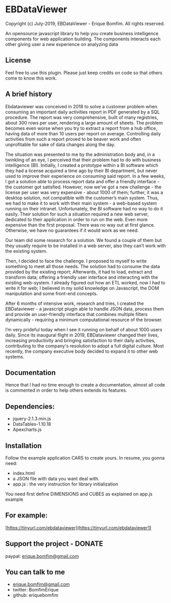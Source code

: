 EBDataViewer
==================================================================================

Copyright (c) July-2019, EBDataViewer - Erique Bomfim. All rights reserved.

An opensource javascript library to help you create business intelligence components
for web application building. The components interacts each other giving user a new
experience on analyzing data

## License

Feel free to use this plugin. Please just keep credits on code so that others come to know 
this work.

## A brief history


Ebdataviewer was conceived in 2018 to solve a customer problem when consuming an important daily activities report in PDF generated by a SQL procedure. The report was very comprehensive, built of many registries, about 300 rows per user, rendering a large amount of sheets. The problem becomes even worse when you try to extract a report from a hub office, having data of more than 10 users per report on average. Controlling daily activities from such a report proved to be beaver work and often unprofitable for sake of  data changes along the day.

The situation was presented to me by the administration body and, in a twinkling of an eye, I perceived that their problem had to do with business intelligence (BI). Initially, I created a prototype within a BI software which they had a license acquired a time ago by their BI department, but never used to improve their experience on consuming said report. In a few weeks, I got a solution able to process report data and offer a friendly interface - the customer got satisfied. However, now we’ve got a new challenge - the license per user was very expensive - about 1000 of them; further, it was a desktop solution, not compatible with the customer’s main system. Thus, we had to make it to work with their main system - a web-based system running on their intranet. Unfortunately, the BI software had no way to do it easily. Their solution for such a situation required a new web server, dedicated to their application in order to run on the web. Even more expensive than the first proposal. There was no way out at first glance. Otherwise, we have no guarantees if it would work as we need. 

Our team did some research for a solution. We found a couple of them but they usually require to be installed in a web server, also they can’t work with the existing system.

Then, I decided to face the challenge. I proposed to myself to write something to meet all those needs. The solution had to consume the data provided by the existing report; Afterwards, it had to load, extract and transform data; offering a friendly user interface and interacting with the existing web-system. I already figured out how an ETL worked, now I had to write it for web; I believed in my solid knowledge on Javascript, the DOM manipulation and some front-end concepts. 

After 6 months of intensive work, research and tries, I created the EBDataviewer - a javascript plugin able to handle JSON data, process them and provide an user-friendly interface that combines multiple filters dynamically - requiring a minimum computational resource of the browser.  

I’m very prideful today when I see it running on behalf of about 1000 users daily. Since its inaugural  flight in 2019, EBDataviewer changed their lives, increasing productivity and bringing satisfaction to their daily activities, contributing to the company's resolution to adopt a full digital culture. Most recently, the company executive body decided to expand it to other web systems.


## Documentation

Hence that I had no time enough to create a documentation, almost all code is commented in order to help others extends its features.


## Dependencies:

- jquery-2.1.3.min.js
- DataTables-1.10.18
- Apexcharts.js


## Installation

Follow the example application CARS to create yours.
In resume, you gonna need:

- index.html
- a JSON file with data you want deal with.
- app.js  :  the very instruction for library initialization

You need first define DIMENSIONS and CUBES as explained on app.js example


## For example:

[https://tinyurl.com/ebdataviewer](https://tinyurl.com/ebdataviewer1)


## Support the project - DONATE

paypal: erique.bomfim@gmail.com



## You can talk to me

- erique.bomfim@gmail.com
- twitter: BomfimErique
- github: eriquebomfim
